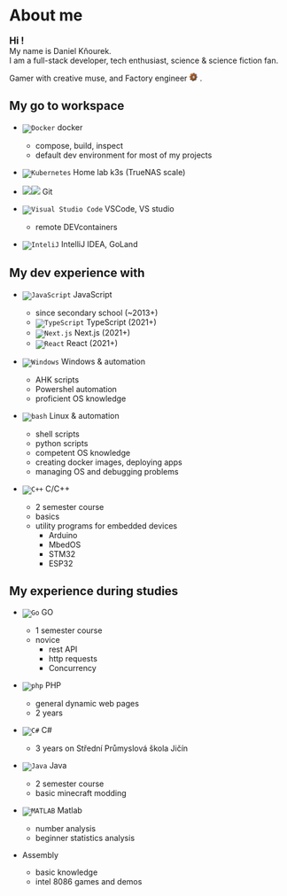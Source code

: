 # About me

<link href="icons/style.css" rel="stylesheet"></link>

<big><b>Hi !</b></big>  
My name is Daniel Kňourek.  
I am a full-stack developer, tech enthusiast, science & science fiction fan.

Gamer with creative muse, and Factory engineer
<code><img height="15" src="icons/factorio-icon.png"></code>
.

## My go to workspace

- <code><img height="15" src="https://user-images.githubusercontent.com/25181517/117207330-263ba280-adf4-11eb-9b97-0ac5b40bc3be.png" alt="Docker" title="Docker" /></code>
  docker

  - compose, build, inspect
  - default dev environment for most of my projects
- <code><img height="15" src="https://user-images.githubusercontent.com/25181517/182534006-037f08b5-8e7b-4e5f-96b6-5d2a5558fa85.png" alt="Kubernetes" title="Kubernetes" /></code> 
Home lab k3s (TrueNAS scale)
- <code><img height="15" src="https://user-images.githubusercontent.com/25181517/192108372-f71d70ac-7ae6-4c0d-8395-51d8870c2ef0.png"><img height="15" src="https://user-images.githubusercontent.com/25181517/192108374-8da61ba1-99ec-41d7-80b8-fb2f7c0a4948.png"></code>
  Git
- <code><img height="15" src="https://user-images.githubusercontent.com/25181517/192108891-d86b6220-e232-423a-bf5f-90903e6887c3.png" alt="Visual Studio Code" title="Visual Studio Code" /></code> 
  VSCode, VS studio
    
  - remote DEVcontainers
- <code><img height="15" src="https://user-images.githubusercontent.com/25181517/192108890-200809d1-439c-4e23-90d3-b090cf9a4eea.png" alt="InteliJ" title="InteliJ" /></code> 
  IntelliJ IDEA, GoLand

## My dev experience with

- <code><img height="15" src="https://user-images.githubusercontent.com/25181517/117447155-6a868a00-af3d-11eb-9cfe-245df15c9f3f.png" alt="JavaScript" title="JavaScript" /></code> 
JavaScript
  - since secondary school (~2013+)
  - <code><img height="15" src="https://user-images.githubusercontent.com/25181517/183890598-19a0ac2d-e88a-4005-a8df-1ee36782fde1.png" alt="TypeScript" title="TypeScript" /></code> 
  TypeScript (2021+)
  - <code><img height="15" src="https://static-00.iconduck.com/assets.00/nextjs-icon-512x512-11yvtwzn.png" alt="Next.js" title="Next.js" /></code> 
  Next.js (2021+)
  - <code><img height="15" src="https://user-images.githubusercontent.com/25181517/183897015-94a058a6-b86e-4e42-a37f-bf92061753e5.png" alt="React" title="React" /></code> 
  React (2021+)

- <code><img height="15" src="https://user-images.githubusercontent.com/25181517/186884150-05e9ff6d-340e-4802-9533-2c3f02363ee3.png" alt="Windows" title="Windows" /></code> 
Windows & automation
  - AHK scripts
  - Powershel automation
  - proficient OS knowledge

- <code><img height="15" src="https://user-images.githubusercontent.com/25181517/192158606-7c2ef6bd-6e04-47cf-b5bc-da2797cb5bda.png" alt="bash" title="bash" /></code> 
Linux & automation
  - shell scripts
  - python scripts
  - competent OS knowledge
  - creating docker images, deploying apps
  - managing OS and debugging problems

- <code><img height="15" src="https://user-images.githubusercontent.com/25181517/192106073-90fffafe-3562-4ff9-a37e-c77a2da0ff58.png" alt="C++" title="C++" /></code> 
C/C++
  - 2 semester course
  - basics
  - utility programs for embedded devices
    - Arduino
    - MbedOS
    - STM32
    - ESP32

## My experience during studies

- <code><img height="15" src="https://user-images.githubusercontent.com/25181517/192149581-88194d20-1a37-4be8-8801-5dc0017ffbbe.png" alt="Go" title="Go" /></code> 
GO
  - 1 semester course
  - novice
    - rest API
    - http requests
    - Concurrency

- <code><img height="15" src="https://user-images.githubusercontent.com/25181517/183570228-6a040b9f-3ddf-47a2-a201-743121dac664.png" alt="php" title="php" /></code> 
PHP
  - general dynamic web pages
  - 2 years
- <code><img height="15" src="https://user-images.githubusercontent.com/25181517/121405384-444d7300-c95d-11eb-959f-913020d3bf90.png" alt="C#" title="C#" /></code> 
C#
  - 3 years on Střední Průmyslová škola Jičín
- <code><img height="15" src="https://user-images.githubusercontent.com/25181517/117201156-9a724800-adec-11eb-9a9d-3cd0f67da4bc.png" alt="Java" title="Java" /></code> 
Java
  - 2 semester course
  - basic minecraft modding

- <code><img height="15" src="https://user-images.githubusercontent.com/25181517/192106593-610ee31c-995e-4f24-b8e1-0f18eead6fae.png" alt="MATLAB" title="MATLAB" /></code> 
Matlab
  - number analysis
  - beginner statistics analysis

- Assembly
  - basic knowledge
  - intel 8086 games and demos